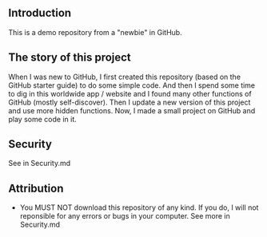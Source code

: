 ## Introduction
This is a demo repository from a "newbie" in GitHub.

## The story of this project
When I was new to GitHub, I first created this repository (based on the GitHub starter guide) to do some simple code. And then I spend some time to dig in this worldwide app / website and I found many other functions of GitHub (mostly self-discover). Then I update a new version of this project and use more hidden functions. Now, I made a small project on GitHub and play some code in it. 

## Security
See in Security.md

## Attribution
- You MUST NOT download this repository of any kind. If you do, I will not reponsible for any errors or bugs in your computer.
See more in Security.md
